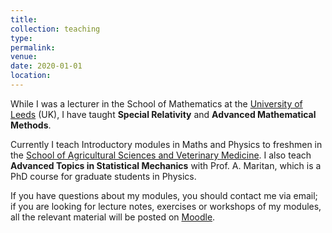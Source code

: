 ```yaml
---
title: 
collection: teaching
type: 
permalink: 
venue: 
date: 2020-01-01
location: 
---
```


While I was a lecturer in the School of Mathematics at the [University of Leeds](http://www.leeds.ac.uk) (UK), I have taught <b>Special Relativity</b> and <b>Advanced Mathematical Methods</b>. 

Currently I teach Introductory modules in Maths and Physics to freshmen in the [School of Agricultural Sciences and Veterinary Medicine](https://www.agrariamedicinaveterinaria.unipd.it/en/). I also teach <b>Advanced Topics in Statistical Mechanics</b> with Prof. A. Maritan, which is a PhD course for graduate students in Physics.

If you have questions about my modules, you should contact me via email; if you are looking for lecture notes, exercises or workshops of my modules, all the relevant material will be posted on [Moodle](https://elearning.unipd.it/scuolaamv/).
